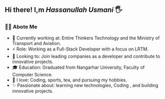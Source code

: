 ## Hi there! I,m ***Hassanullah Usmani*** 🖐


### 👨‍💻 Abote Me

- 💼 Currently working at: Entire Thinkers Technology and the Ministry of Transport and Aviation.
- ⚡ Role: Working as a Full-Stack Developer with a focus on LRTM.
- 👯 Looking to: Join leading companies as a developer and contribute to innovative projects.
- 🎓 Education: Graduated from Nangarhar University, Faculty of Computer Science.
- 🌿 I love: Coding, sports, tea, and pursuing my hobbies.
- ✨ Passionate about: learning new technologies, Coding , and building innovative projects.
